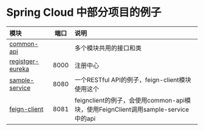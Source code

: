 Spring Cloud 中部分项目的例子
============================

模块 | 端口 | 说明 |
|:------------ |:--:|:--------------- |
|[common-api](./common-api) | | 多个模块共用的接口和类  |
|[registger-eureka](./register-eureka) | 8000 |注册中心 |
|[sample-service](./sample-service) | 8080 |一个RESTful API的例子，feign-client模块使用这个|
|[feign-client](./feign-client) | 8081 |feignclient的例子，会使用common-api模块，使用FeignClient调用sample-service中的api|

